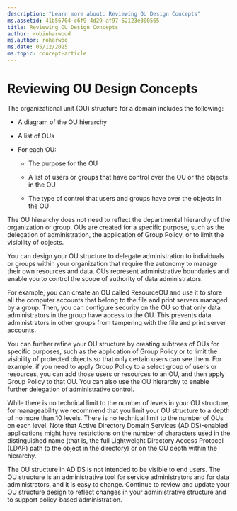 ```yaml
---
description: "Learn more about: Reviewing OU Design Concepts"
ms.assetid: 41b56704-c6f9-4d29-af97-62123e300565
title: Reviewing OU Design Concepts
author: robinharwood
ms.author: roharwoo
ms.date: 05/12/2025
ms.topic: concept-article
---
```


# Reviewing OU Design Concepts

The organizational unit (OU) structure for a domain includes the following:

-   A diagram of the OU hierarchy

-   A list of OUs

-   For each OU:

    -   The purpose for the OU

    -   A list of users or groups that have control over the OU or the objects in the OU

    -   The type of control that users and groups have over the objects in the OU

The OU hierarchy does not need to reflect the departmental hierarchy of the organization or group. OUs are created for a specific purpose, such as the delegation of administration, the application of Group Policy, or to limit the visibility of objects.

You can design your OU structure to delegate administration to individuals or groups within your organization that require the autonomy to manage their own resources and data. OUs represent administrative boundaries and enable you to control the scope of authority of data administrators.

For example, you can create an OU called ResourceOU and use it to store all the computer accounts that belong to the file and print servers managed by a group. Then, you can configure security on the OU so that only data administrators in the group have access to the OU. This prevents data administrators in other groups from tampering with the file and print server accounts.

You can further refine your OU structure by creating subtrees of OUs for specific purposes, such as the application of Group Policy or to limit the visibility of protected objects so that only certain users can see them. For example, if you need to apply Group Policy to a select group of users or resources, you can add those users or resources to an OU, and then apply Group Policy to that OU. You can also use the OU hierarchy to enable further delegation of administrative control.

While there is no technical limit to the number of levels in your OU structure, for manageability we recommend that you limit your OU structure to a depth of no more than 10 levels. There is no technical limit to the number of OUs on each level. Note that Active Directory Domain Services (AD DS)-enabled applications might have restrictions on the number of characters used in the distinguished name (that is, the full Lightweight Directory Access Protocol (LDAP) path to the object in the directory) or on the OU depth within the hierarchy.

The OU structure in AD DS is not intended to be visible to end users. The OU structure is an administrative tool for service administrators and for data administrators, and it is easy to change. Continue to review and update your OU structure design to reflect changes in your administrative structure and to support policy-based administration.



